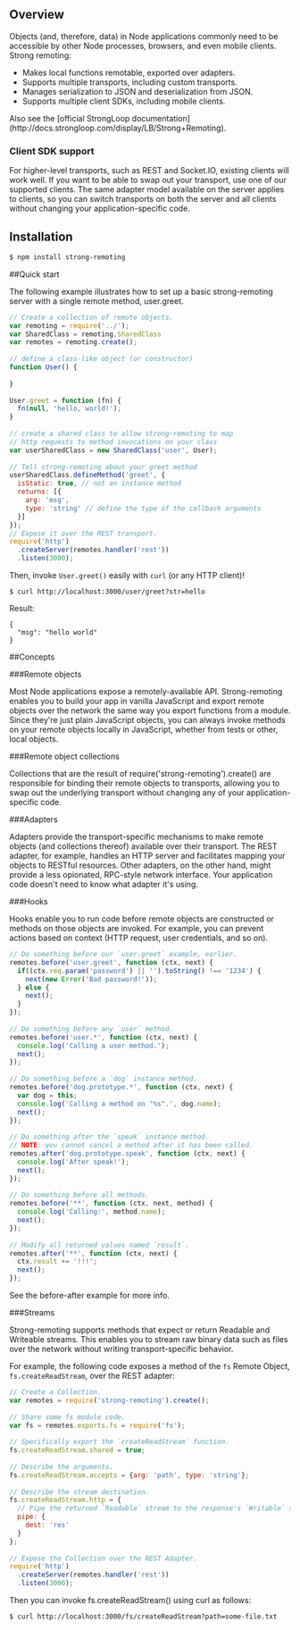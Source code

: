 ## Overview
Objects (and, therefore, data) in Node applications commonly need to be accessible by other Node processes, browsers, and even mobile clients.   Strong remoting:
 * Makes local functions remotable, exported over adapters.
 * Supports multiple transports, including custom transports.
 * Manages serialization to JSON and deserialization from JSON.
 * Supports multiple client SDKs, including mobile clients.

<div class="confluence-hide">
Also see the [official StrongLoop documentation](http://docs.strongloop.com/display/LB/Strong+Remoting).</div>

### Client SDK support

For higher-level transports, such as REST and Socket.IO, existing clients will work well. If you want to be able to swap out your transport, use one of our supported clients. The same adapter model available on the server applies to clients, so you can switch transports on both the server and all clients without changing your application-specific code.

## Installation

```sh
$ npm install strong-remoting
```

##Quick start

The following example illustrates how to set up a basic strong-remoting server with a single remote method, user.greet.

```js
// Create a collection of remote objects.
var remoting = require('../');
var SharedClass = remoting.SharedClass
var remotes = remoting.create();
 
// define a class-like object (or constructor)
function User() {
   
}
 
User.greet = function (fn) {
  fn(null, 'hello, world!');
}
 
// create a shared class to allow strong-remoting to map
// http requests to method invocations on your class
var userSharedClass = new SharedClass('user', User);
 
// Tell strong-remoting about your greet method
userSharedClass.defineMethod('greet', {
  isStatic: true, // not an instance method
  returns: [{
    arg: 'msg',
    type: 'string' // define the type of the callback arguments
  }]
});
// Expose it over the REST transport.
require('http')
  .createServer(remotes.handler('rest'))
  .listen(3000);
```

Then, invoke `User.greet()` easily with `curl` (or any HTTP client)!

    $ curl http://localhost:3000/user/greet?str=hello

Result:

```
{
  "msg": "hello world"
}
```

##Concepts

###Remote objects

Most Node applications expose a remotely-available API.  Strong-remoting enables you to build your app in vanilla JavaScript and export remote objects over the network the same way you export functions from a module. Since they're just plain JavaScript objects, you can always invoke methods on your remote objects locally in JavaScript, whether from tests or other, local objects.

###Remote object collections

Collections that are the result of require('strong-remoting').create() are responsible for binding their remote objects to transports, allowing you to swap out the underlying transport without changing any of your application-specific code.

###Adapters

Adapters provide the transport-specific mechanisms to make remote objects (and collections thereof) available over their transport. The REST adapter, for example, handles an HTTP server and facilitates mapping your objects to RESTful resources. Other adapters, on the other hand, might provide a less opionated, RPC-style network interface. Your application code doesn't need to know what adapter it's using.

###Hooks

Hooks enable you to run code before remote objects are constructed or methods on those objects are invoked. For example, you can prevent actions based on context (HTTP request, user credentials, and so on).

```js
// Do something before our `user.greet` example, earlier.
remotes.before('user.greet', function (ctx, next) {
  if((ctx.req.param('password') || '').toString() !== '1234') {
    next(new Error('Bad password!'));
  } else {
    next();
  }
});
 
// Do something before any `user` method.
remotes.before('user.*', function (ctx, next) {
  console.log('Calling a user method.');
  next();
});
 
// Do something before a `dog` instance method.
remotes.before('dog.prototype.*', function (ctx, next) {
  var dog = this;
  console.log('Calling a method on "%s".', dog.name);
  next();
});
 
// Do something after the `speak` instance method.
// NOTE: you cannot cancel a method after it has been called.
remotes.after('dog.prototype.speak', function (ctx, next) {
  console.log('After speak!');
  next();
});
 
// Do something before all methods.
remotes.before('**', function (ctx, next, method) {
  console.log('Calling:', method.name);
  next();
});
 
// Modify all returned values named `result`.
remotes.after('**', function (ctx, next) {
  ctx.result += '!!!';
  next();
});
```

See the before-after example for more info.

###Streams

Strong-remoting supports methods that expect or return Readable and Writeable streams. This enables you to stream raw binary data such as files over the network without writing transport-specific behavior.

For example, the following code exposes a method of the `fs` Remote Object, `fs.createReadStream`, over the REST adapter:

```js
// Create a Collection.
var remotes = require('strong-remoting').create();
 
// Share some fs module code.
var fs = remotes.exports.fs = require('fs');
 
// Specifically export the `createReadStream` function.
fs.createReadStream.shared = true;
 
// Describe the arguments.
fs.createReadStream.accepts = {arg: 'path', type: 'string'};
 
// Describe the stream destination.
fs.createReadStream.http = {
  // Pipe the returned `Readable` stream to the response's `Writable` stream.
  pipe: {
    dest: 'res'
  }
};
 
// Expose the Collection over the REST Adapter.
require('http')
  .createServer(remotes.handler('rest'))
  .listen(3000);
```

Then you can invoke fs.createReadStream() using curl as follows:

    $ curl http://localhost:3000/fs/createReadStream?path=some-file.txt

